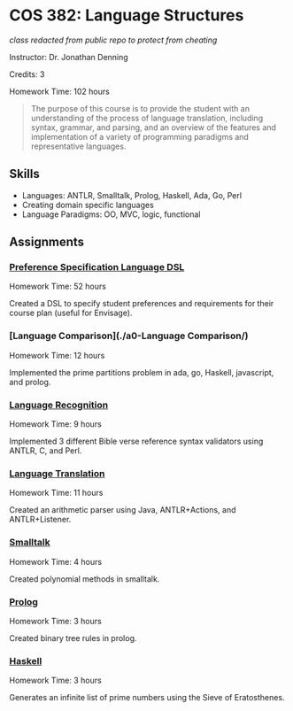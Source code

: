 # COS 382: Language Structures

*class redacted from public repo to protect from cheating*

Instructor: Dr. Jonathan Denning

Credits: 3

Homework Time: 102 hours

> The purpose of this course is to provide the student with an understanding of the process of language translation, including syntax, grammar, and parsing, and an overview of the features and implementation of a variety of programming paradigms and representative languages.

## Skills

- Languages: ANTLR, Smalltalk, Prolog, Haskell, Ada, Go, Perl
- Creating domain specific languages
- Language Paradigms: OO, MVC, logic, functional

## Assignments

### [Preference Specification Language DSL](https://github.com/robert-swanson/Preference-Specification-Language/tree/d3a2c2aeca26a83824b34038adfa88acdb3a7912)

Homework Time: 52 hours

Created a DSL to specify student preferences and requirements for their course plan (useful for Envisage).

### [Language Comparison](./a0-Language Comparison/)

Homework Time: 12 hours

Implemented the prime partitions problem in ada, go, Haskell, javascript, and prolog.

### [Language Recognition](./01-language-recognition/)

Homework Time: 9 hours

Implemented 3 different Bible verse reference syntax validators using ANTLR, C, and Perl.

### [Language Translation](./a2-language-translation/)

Homework Time: 11 hours

Created an arithmetic parser using Java, ANTLR+Actions, and ANTLR+Listener.

### [Smalltalk](./a3-smalltalk/)

Homework Time: 4 hours

Created polynomial methods in smalltalk.

### [Prolog](./a4-prolog/)

Homework Time: 3 hours

Created binary tree rules in prolog.

### [Haskell](./a5-haskell/)

Homework Time: 3 hours

Generates an infinite list of prime numbers using the Sieve of Eratosthenes.


